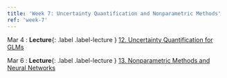 ```yaml
---
title: 'Week 7: Uncertainty Quantification and Nonparametric Methods'
ref: 'week-7'
---
```


Mar 4
: **Lecture**{: .label .label-lecture } [12. Uncertainty Quantification for GLMs](lecture/lec12)

Mar 6
: **Lecture**{: .label .label-lecture } [13. Nonparametric Methods and Neural Networks](lecture/lec13)
